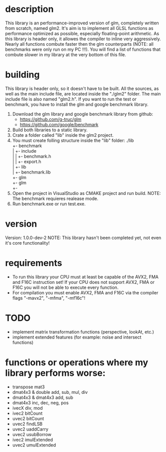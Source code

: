 # description
This library is an performance-improved version of glm, completely written from scratch, named glm2.
It's aim is to implement all GLSL functions as performance optimized as possible, especially floating-point arithmetic.
As this library is header only, it allowes the compiler to inline very aggressively.
Nearly all functions combute faster then the glm counterparts (NOTE: all benchmarks were only run on my PC !!!).
You will find a list of functions that combute slower in my library at the very bottom of this file.

# building
This library is header only, so it doesn't have to be built.
All the sources, as well as the main include file, are located inside the "./glm2" folder.
The main include file is also named "glm2.h".
If you want to run the test or benchmark, you have to install the glm and google benchmark library.
1) Download the glm library and google benchmark library from github:
    - https://github.com/g-truc/glm
    - https://github.com/google/benchmark
2) Build both libraries to a static library.
3) Crate a folder called "lib" inside the glm2 project.
4) You must create folling structure inside the "lib" folder:
    ./lib  
    +- benchmark  
     |   +- include  
     |   |   +- benchmark.h  
     |   |   +- export.h  
     |   +- lib  
     |       +- benchmark.lib  
     +- glm  
         +- glm  
             +- <all glm source and header files>  
5) Open the project in VisualStudio as CMAKE project and run build.
   NOTE: The benchmark requieres realease mode.
6) Run benchmark.exe or run test.exe.

# version
Version: 1.0.0-dev-2
NOTE: This library hasn't been completed yet, not even it's core functionality!

# requirements
- To run this library your CPU must at least be capable of the AVX2, FMA and F16C instruction set!
  If your CPU does not support AVX2, FMA or F16C you will not be able to execute every function.
- For compilation you must enable AVX2, FMA and F16C via the compiler flags "-mavx2", "-mfma", "-mf16c"!

# TODO
- implement matrix transformation functions (perspective, lookAt, etc.)
- implement extended features (for example: noise and intersect functions)

# functions or operations where my library performs worse:
- transpose mat3
- dmat4x3 & double add, sub, mul, div
- dmat4x3 & dmat4x3 add, sub
- dmat4x3 inc, dec, neg, pos
- ivecX div, mod
- ivec2 bitCount
- uvec2 bitCount
- uvec2 findLSB
- uvec2 uaddCarry
- uvec2 usubBorrow
- ivec2 imulExtended
- uvec2 umulExtended
